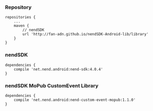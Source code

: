### Repository

```
repositories {
    ...
    maven {
        // nendSDK
        url 'http://fan-adn.github.io/nendSDK-Android-lib/library'
    }
}
```

### nendSDK

```
dependencies {
    compile 'net.nend.android:nend-sdk:4.0.4'
}
```

### nendSDK MoPub CustomEvent Library

```
dependencies {
    compile 'net.nend.android:nend-custom-event-mopub:1.1.0'
}
```
